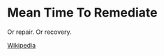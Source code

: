# Mean Time To Remediate

Or repair.  Or recovery.

[Wikipedia](https://en.wikipedia.org/wiki/Mean_time_to_repair)